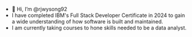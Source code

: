 - 👋 Hi, I’m @rjwysong92
- I have completed IBM's Full Stack Developer Certificate in 2024 to gain a wide understanding of how software is built and maintained. 
- I am currently taking courses to hone skills needed to be a data analyst. 
<!---
rjwysong92/rjwysong92 is a ✨ special ✨ repository because its `README.md` (this file) appears on your GitHub profile.
You can click the Preview link to take a look at your changes.
--->
